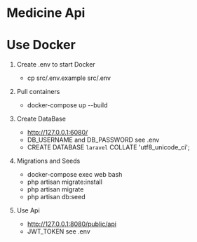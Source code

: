 # Medicine Api
# Use Docker
1) Create .env to start Docker
   - cp src/.env.example src/.env

2) Pull containers 
   - docker-compose up --build

3) Create DataBase
   - http://127.0.0.1:6080/ 
   - DB_USERNAME and DB_PASSWORD see .env
   - CREATE DATABASE `laravel` COLLATE 'utf8_unicode_ci';

4) Migrations and Seeds
   - docker-compose exec web bash
   - php artisan migrate:install
   - php artisan migrate 
   - php artisan db:seed

5) Use Api
   - http://127.0.0.1:8080/public/api
   - JWT_TOKEN see .env
